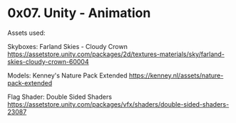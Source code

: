 # 0x07. Unity - Animation

Assets used:

Skyboxes: Farland Skies - Cloudy Crown
https://assetstore.unity.com/packages/2d/textures-materials/sky/farland-skies-cloudy-crown-60004

Models: Kenney's Nature Pack Extended
https://kenney.nl/assets/nature-pack-extended

Flag Shader: Double Sided Shaders
https://assetstore.unity.com/packages/vfx/shaders/double-sided-shaders-23087